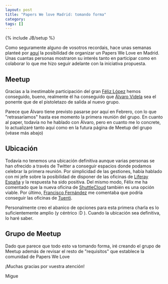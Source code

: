 ```yaml
---
layout: post
title: "Papers We love Madrid: tomando forma"
category: 
tags: []
---
```

{% include JB/setup %}

Como seguramente alguno de vosotros recordais, hace unas semanas planteé por [aquí](http://migue.github.io/2014/11/12/papers-we-love-madrid-edition/) la posibilidad de organizar un Papers We Love en Madrid. Unas cuantas personas mostraron su interés tanto en participar como en colaborar lo que me hizo seguir adelante con la iniciativa propuesta.

Meetup
------

Gracias a la inestimable participación del gran [Féliz López](https://twitter.com/flopezluis) hemos conseguido, bueno, realmente él ha conseguido que [Álvaro Videla](https://twitter.com/old_sound) sea el ponente que de el pistoletazo de salida al nuevo grupo.

Parece que Álvaro tiene previsto pasarse por aquí en Febrero, con lo que "retrasaríamos" hasta ese momento la primera reunión del grupo. En cuanto al paper, todavía no he hablado con Álvaro, pero en cuanto me lo concrete, lo actualizaré tanto aquí como en la futura página de Meetup del grupo (véase más abajo)

Ubicación
---------

Todavía no tenemos una ubicación definitiva aunque varias personas se han ofrecido a través de Twitter a conseguir espacios donde podamos celebrar la primera reunión. Por simplicidad de las gestiones, había hablado con mi jefe sobre la posibilidad de disponer de las oficinas de [Liferay España](https://liferay.com) y la respuesta ha sido positiva. Del mismo modo, Félix me ha comentado que la nueva oficina de [ShuttleCloud](http://shuttlecloud.com/) también es una opción viable. Por último, [Francisco Fernández](https://twitter.com/fcofdezc) me comentaba que podría conseguir las oficinas de [Tuenti](https://tuenti.com).

Personalmente creo el abanico de opciones para esta primera charla es lo suficientemente amplio (y céntrico :D ). Cuando la ubicación sea definitiva, lo haré saber.

Grupo de Meetup
-----------------

Dado que parece que todo esto va tomando forma, iré creando el grupo de Meetup además de revisar el resto de "requisitos" que establece la comunidad de Papers We Love

¡Muchas gracias por vuestra atención!

Migue
